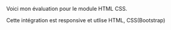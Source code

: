 Voici mon évaluation pour le module HTML CSS.

Cette intégration est responsive et utlise HTML, CSS(Bootstrap)
